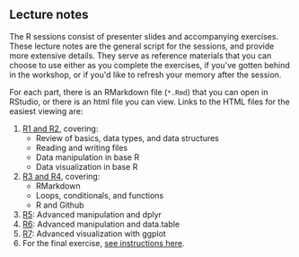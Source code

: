 ## Lecture notes

The R sessions consist of presenter slides and accompanying exercises. These lecture notes are the general script for the sessions, and provide more extensive details. They serve as reference materials that you can choose to use either as you complete the exercises, if you've gotten behind in the workshop, or if you'd like to refresh your memory after the session.

For each part, there is an RMarkdown file (`*.Rmd`) that you can open in RStudio, or there is an html file you can view. Links to the HTML files for the easiest viewing are:

1. [R1 and R2](https://msia.github.io/bootcamp-2021/lecturenotes/R1-R2_lecturenotes), covering:
    - Review of basics, data types, and data structures
    - Reading and writing files
    - Data manipulation in base R
    - Data visualization in base R
2. [R3 and R4](https://msia.github.io/bootcamp-2021/lecturenotes/R3-R4_lecturenotes), covering:
    - RMarkdown
    - Loops, conditionals, and functions
    - R and Github
3. [R5](https://msia.github.io/bootcamp-2021/lecturenotes/R5_lecturenotes): Advanced manipulation and dplyr
4. [R6](https://msia.github.io/bootcamp-2021/lecturenotes/R6_lecturenotes): Advanced manipulation and data.table
5. [R7](https://msia.github.io/bootcamp-2021/lecturenotes/R7_R-pt3-ggplot_lecturenotes_kr_rm): Advanced visualization with ggplot
6. For the final exercise, [see instructions here](https://github.com/MSIA/bootcamp-2021/blob/master/exercises/R8_final-exercise-instructions.md).
